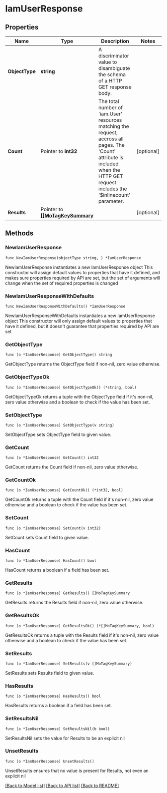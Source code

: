 # IamUserResponse

## Properties

Name | Type | Description | Notes
------------ | ------------- | ------------- | -------------
**ObjectType** | **string** | A discriminator value to disambiguate the schema of a HTTP GET response body. | 
**Count** | Pointer to **int32** | The total number of &#39;iam.User&#39; resources matching the request, accross all pages. The &#39;Count&#39; attribute is included when the HTTP GET request includes the &#39;$inlinecount&#39; parameter. | [optional] 
**Results** | Pointer to [**[]MoTagKeySummary**](mo.TagKeySummary.md) |  | [optional] 

## Methods

### NewIamUserResponse

`func NewIamUserResponse(objectType string, ) *IamUserResponse`

NewIamUserResponse instantiates a new IamUserResponse object
This constructor will assign default values to properties that have it defined,
and makes sure properties required by API are set, but the set of arguments
will change when the set of required properties is changed

### NewIamUserResponseWithDefaults

`func NewIamUserResponseWithDefaults() *IamUserResponse`

NewIamUserResponseWithDefaults instantiates a new IamUserResponse object
This constructor will only assign default values to properties that have it defined,
but it doesn't guarantee that properties required by API are set

### GetObjectType

`func (o *IamUserResponse) GetObjectType() string`

GetObjectType returns the ObjectType field if non-nil, zero value otherwise.

### GetObjectTypeOk

`func (o *IamUserResponse) GetObjectTypeOk() (*string, bool)`

GetObjectTypeOk returns a tuple with the ObjectType field if it's non-nil, zero value otherwise
and a boolean to check if the value has been set.

### SetObjectType

`func (o *IamUserResponse) SetObjectType(v string)`

SetObjectType sets ObjectType field to given value.


### GetCount

`func (o *IamUserResponse) GetCount() int32`

GetCount returns the Count field if non-nil, zero value otherwise.

### GetCountOk

`func (o *IamUserResponse) GetCountOk() (*int32, bool)`

GetCountOk returns a tuple with the Count field if it's non-nil, zero value otherwise
and a boolean to check if the value has been set.

### SetCount

`func (o *IamUserResponse) SetCount(v int32)`

SetCount sets Count field to given value.

### HasCount

`func (o *IamUserResponse) HasCount() bool`

HasCount returns a boolean if a field has been set.

### GetResults

`func (o *IamUserResponse) GetResults() []MoTagKeySummary`

GetResults returns the Results field if non-nil, zero value otherwise.

### GetResultsOk

`func (o *IamUserResponse) GetResultsOk() (*[]MoTagKeySummary, bool)`

GetResultsOk returns a tuple with the Results field if it's non-nil, zero value otherwise
and a boolean to check if the value has been set.

### SetResults

`func (o *IamUserResponse) SetResults(v []MoTagKeySummary)`

SetResults sets Results field to given value.

### HasResults

`func (o *IamUserResponse) HasResults() bool`

HasResults returns a boolean if a field has been set.

### SetResultsNil

`func (o *IamUserResponse) SetResultsNil(b bool)`

 SetResultsNil sets the value for Results to be an explicit nil

### UnsetResults
`func (o *IamUserResponse) UnsetResults()`

UnsetResults ensures that no value is present for Results, not even an explicit nil

[[Back to Model list]](../README.md#documentation-for-models) [[Back to API list]](../README.md#documentation-for-api-endpoints) [[Back to README]](../README.md)


